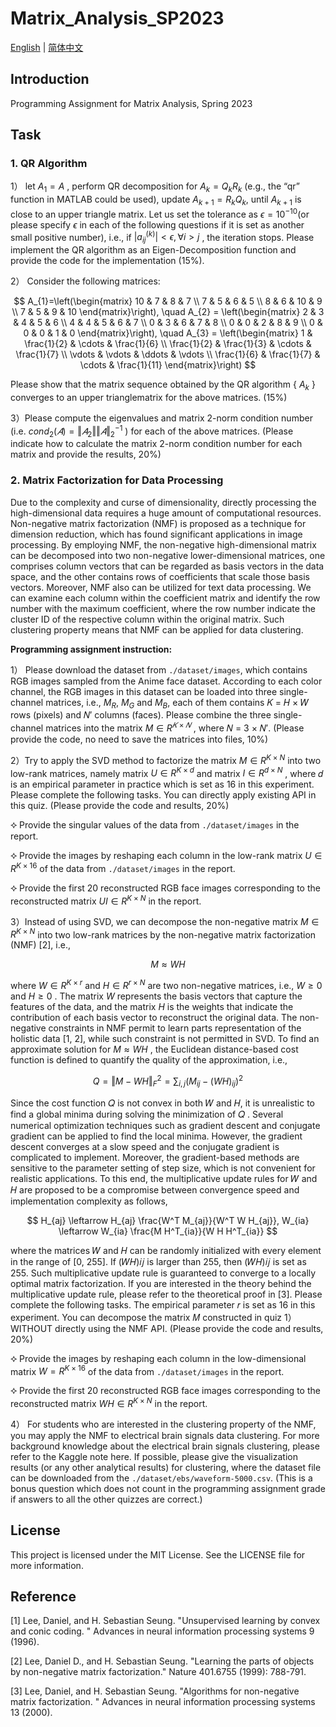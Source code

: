 # Matrix_Analysis_SP2023

[English](README-en.md) | [简体中文](README.md)

## Introduction
Programming Assignment for Matrix Analysis, Spring 2023

## Task
### 1. QR Algorithm
1） let $A_1=A$ , perform QR decomposition for $A_k=Q_k R_k$ (e.g., the “qr” function in MATLAB could be used), update
$A_{k+1}=R_k Q_k$, until $A_{k+1}$ is close to an upper triangle matrix. Let us set the tolerance as $\epsilon=10^{-10}$(or please specify $\epsilon$ in each of the following questions if it is set as another small positive number), i.e., if $|a_{ij}^{(k)}| < \epsilon, \forall i > j$ , the iteration stops. Please implement the QR algorithm as an Eigen-Decomposition function and provide the code for the implementation (15%).

2） Consider the following matrices:

$$
A_{1}=\left(\begin{matrix}
10 & 7 & 8 & 7 \\
7 & 5 & 6 & 5 \\
8 & 6 & 10 & 9 \\
7 & 5 & 9 & 10
\end{matrix}\right), \quad A_{2} = \left(\begin{matrix}
2 & 3 & 4 & 5 & 6 \\
4 & 4 & 5 & 6 & 7 \\
0 & 3 & 6 & 7 & 8 \\
0 & 0 & 2 & 8 & 9 \\
0 & 0 & 0 & 1 & 0
\end{matrix}\right), \quad A_{3} = \left(\begin{matrix}
1 & \frac{1}{2} & \cdots & \frac{1}{6} \\
\frac{1}{2} & \frac{1}{3} & \cdots & \frac{1}{7} \\
\vdots & \vdots & \ddots & \vdots \\
\frac{1}{6} & \frac{1}{7} & \cdots & \frac{1}{11}
\end{matrix}\right)
$$

Please show that the matrix sequence obtained by the QR algorithm { $A_k$ } converges to an upper trianglematrix for the above matrices. (15%)

3）Please compute the eigenvalues and matrix 2-norm condition number (i.e. $cond_2 (𝐴) = \Vert 𝐴_2 \Vert \Vert 𝐴 \Vert_{2}^{-1}$ ) for each of the above matrices. (Please indicate how to calculate the matrix 2-norm condition number for each matrix and provide the results, 20%)

### 2. Matrix Factorization for Data Processing
Due to the complexity and curse of dimensionality, directly processing the high-dimensional data requires a huge amount of computational resources. Non-negative matrix factorization (NMF) is proposed as a technique for dimension reduction, which has found significant applications in image processing. By employing NMF, the non-negative high-dimensional matrix can be decomposed into two non-negative lower-dimensional matrices, one comprises column vectors that can be regarded as basis vectors in the data space, and the other contains rows of coefficients that scale those basis vectors. Moreover, NMF also can be utilized for text data processing. We can examine each column within the coefficient matrix and identify the row number with the maximum coefficient, where the row number indicate the cluster ID of the respective column within the original matrix. Such clustering property means that NMF can be applied for data clustering.

<b>Programming assignment instruction:</b>

1） Please download the dataset from `./dataset/images`, which contains RGB images sampled from the Anime face dataset. According to each color channel, the RGB images in this dataset can be loaded into three single-channel matrices, i.e., $M_R$, $M_G$ and $M_B$, each of them contains 𝐾 = 𝐻 × 𝑊 rows (pixels) and 𝑁′ columns (faces). Please combine the three single-channel matrices into the matrix $M \in R^{𝐾×𝑁}$ , where 𝑁 = 3 × 𝑁′. (Please provide the code, no need to save the matrices into files, 10%)

2）Try to apply the SVD method to factorize the matrix $M \in R^{K\times N}$ into two low-rank matrices, namely matrix $U \in R^{K \times d}$ and matrix $I\in R^{d \times N}$ , where 𝑑 is an empirical parameter in practice which is set as 16 in this experiment. Please complete the following tasks. You can directly apply existing API in this quiz. (Please provide the code and results, 20%)

  ⯎ Provide the singular values of the data from `./dataset/images` in the report.

  ⯎ Provide the images by reshaping each column in the low-rank matrix $U \in R^{K \times 16}$ of the data from `./dataset/images` in the report.

  ⯎ Provide the first 20 reconstructed RGB face images corresponding to the reconstructed matrix $UI \in R^{K\times N}$ in the report.

3）Instead of using SVD, we can decompose the non-negative matrix $M \in  R^{K\times N}$ into two low-rank matrices by the non-negative matrix factorization (NMF) [2], i.e.,

$$
M \approx W H
$$

where $W\in R^{K \times r}$ and $H \in R^{r \times N}$ are two non-negative matrices, i.e., $W \geq 0$ and $H \geq 0$ . The matrix $W$ represents the basis vectors that capture the features of the data, and the matrix $H$ is the weights that indicate the contribution of each basis vector to reconstruct the original data. The non-negative constraints in NMF permit to learn parts representation of the holistic data [1, 2], while such constraint is not permitted in SVD. To find an approximate solution for $M \approx W H$ , the Euclidean distance-based cost function is defined to quantify the quality of the approximation, i.e.,

$$
Q=\Vert M - W H \Vert_{F}^2 = \sum_{i, j} (M_{ij} - (W H)_{ij})^2
$$

Since the cost function 𝑄 is not convex in both 𝑊 and 𝐻, it is unrealistic to find a global minima during solving the minimization of 𝑄 . Several numerical optimization techniques such as gradient descent and conjugate gradient can be applied to find the local minima. However, the gradient descent converges at a slow speed and the conjugate gradient is complicated to implement. Moreover, the gradient-based methods are sensitive to the parameter setting of step size, which is not convenient for realistic applications. To this end, the multiplicative update rules for 𝑊 and 𝐻 are proposed to be a compromise between convergence speed and implementation complexity as follows,

$$
H_{aj} \leftarrow H_{aj} \frac{W^T M_{aj}}{W^T W H_{aj}}, W_{ia} \leftarrow W_{ia} \frac{M H^T_{ia}}{W H H^T_{ia}}
$$

where the matrices 𝑊 and 𝐻 can be randomly initialized with every element in the range of [0, 255]. If (𝑊𝐻)𝑖𝑗 is larger than 255, then (𝑊𝐻)𝑖𝑗 is set as 255. Such multiplicative update rule is guaranteed to converge to a locally optimal matrix factorization. If you are interested in the theory behind the multiplicative update rule, please refer to the theoretical proof in [3]. Please complete the following tasks. The empirical parameter 𝑟 is set as 16 in this experiment. You can decompose the matrix 𝑀 constructed in quiz 1） WITHOUT directly using the NMF API. (Please provide the code and results, 20%)

  ⯎  Provide the images by reshaping each column in the low-dimensional matrix $W=R^{K \times 16}$  of the
data from `./dataset/images` in the report.

  ⯎  Provide the first 20 reconstructed RGB face images corresponding to the reconstructed matrix
 $W H \in R^{K \times N}$ in the report.

4） For students who are interested in the clustering property of the NMF, you may apply the NMF to electrical brain signals data clustering. For more background knowledge about the electrical brain signals clustering, please refer to the Kaggle note here. If possible, please give the visualization results (or any other analytical results) for clustering, where the dataset file can be downloaded from the `./dataset/ebs/waveform-5000.csv`. (This is a bonus question which does not count in the programming assignment grade if answers to all the other quizzes are correct.)

## License
This project is licensed under the MIT License. See the LICENSE file for more information.

## Reference
[1] Lee, Daniel, and H. Sebastian Seung. "Unsupervised learning by convex and conic coding. " Advances in neural information processing systems 9 (1996).

[2] Lee, Daniel D., and H. Sebastian Seung. "Learning the parts of objects by non-negative matrix factorization." Nature 401.6755 (1999): 788-791.

[3] Lee, Daniel, and H. Sebastian Seung. "Algorithms for non-negative matrix factorization. " Advances in neural information processing systems 13 (2000).